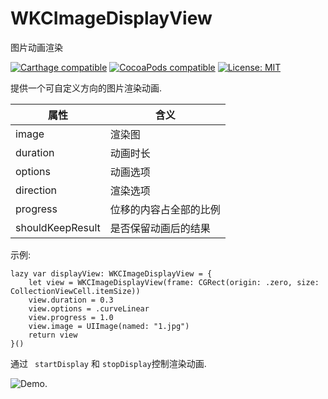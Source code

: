 # WKCImageDisplayView
图片动画渲染

[![Carthage compatible](https://img.shields.io/badge/Carthage-compatible-4BC51D.svg?style=flat)](https://github.com/Carthage/Carthage#adding-frameworks-to-an-application) [![CocoaPods compatible](https://img.shields.io/cocoapods/v/WKCImageDisplayView?style=flat)](https://cocoapods.org/pods/WKCImageDisplayView) [![License: MIT](https://img.shields.io/cocoapods/l/WKCImageDisplayView?style=flat)](http://opensource.org/licenses/MIT)

提供一个可自定义方向的图片渲染动画.

| 属性 | 含义 |
| ---- | ---- |
| image | 渲染图 |
| duration | 动画时长 |
| options | 动画选项 |
| direction | 渲染选项 |
| progress | 位移的内容占全部的比例 |
| shouldKeepResult | 是否保留动画后的结果 |

示例:
```
lazy var displayView: WKCImageDisplayView = {
    let view = WKCImageDisplayView(frame: CGRect(origin: .zero, size: CollectionViewCell.itemSize))
    view.duration = 0.3
    view.options = .curveLinear
    view.progress = 1.0
    view.image = UIImage(named: "1.jpg")
    return view
}()
```
通过 ` startDisplay` 和 ` stopDisplay `控制渲染动画.


![Demo](https://github.com/WKCLoveYang/WKCImageDisplayView/raw/master/source/1.gif).
